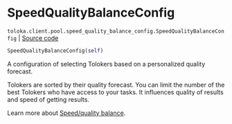# SpeedQualityBalanceConfig
`toloka.client.pool.speed_quality_balance_config.SpeedQualityBalanceConfig` | [Source code](https://github.com/Toloka/toloka-kit/blob/v1.2.1/src/client/pool/speed_quality_balance_config.py#L10)

```python
SpeedQualityBalanceConfig(self)
```

A configuration of selecting Tolokers based on a personalized quality forecast.


Tolokers are sorted by their quality forecast. You can limit the number of the best Tolokers who have access to your tasks.
It influences quality of results and speed of getting results.

Learn more about [Speed/quality balance](https://toloka.ai/docs/guide/adjust).

